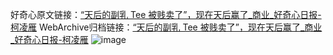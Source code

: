 好奇心原文链接：[“天后的副乳 Tee 被贱卖了”，现在天后赢了_商业_好奇心日报-柯凌雁](https://www.qdaily.com/articles/5509.html)
WebArchive归档链接：[“天后的副乳 Tee 被贱卖了”，现在天后赢了_商业_好奇心日报-柯凌雁](http://web.archive.org/web/20190623164910/https://www.qdaily.com/articles/5509.html)
![image](http://ww3.sinaimg.cn/large/007d5XDply1g3whjiqdt8j30u03hnb29)